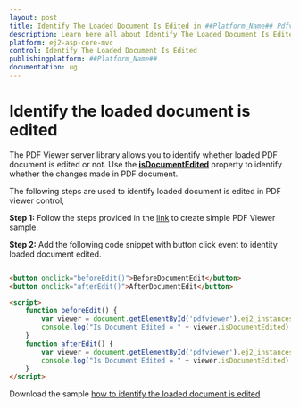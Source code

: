 ```yaml
---
layout: post
title: Identify The Loaded Document Is Edited in ##Platform_Name## Pdfviewer Component
description: Learn here all about Identify The Loaded Document Is Edited in Syncfusion ##Platform_Name## Pdfviewer component of syncfusion and more.
platform: ej2-asp-core-mvc
control: Identify The Loaded Document Is Edited
publishingplatform: ##Platform_Name##
documentation: ug
---
```


# Identify the loaded document is edited

The PDF Viewer server library allows you to identify whether loaded PDF document is edited or not. Use the [**isDocumentEdited**](https://help.syncfusion.com/cr/aspnetmvc-js2/Syncfusion.EJ2.PdfViewer.PdfViewer.html#Syncfusion_EJ2_PdfViewer_PdfViewer_IsDocumentEdited) property to identify whether the changes made in PDF document.

The following steps are used to identify loaded document is edited in PDF viewer control,

**Step 1:** Follow the steps provided in the [link](https://ej2.syncfusion.com/aspnetmvc/documentation/pdfviewer/getting-started/) to create simple PDF Viewer sample.

**Step 2:** Add the following code snippet with button click event to identity loaded document edited.

```html

<button onclick="beforeEdit()">BeforeDocumentEdit</button>
<button onclick="afterEdit()">AfterDocumentEdit</button>

<script>
    function beforeEdit() {
        var viewer = document.getElementById('pdfviewer').ej2_instances[0];
        console.log("Is Document Edited = " + viewer.isDocumentEdited);
    }
    function afterEdit() {
        var viewer = document.getElementById('pdfviewer').ej2_instances[0];
        console.log("Is Document Edited = " + viewer.isDocumentEdited);
    }
</script>

```

Download the sample [how to identify the loaded document is edited](https://www.syncfusion.com/downloads/support/directtrac/general/ze/MVC_SAMPLE-609765609)